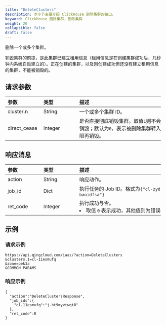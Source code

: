 ```yaml
---
title: "DeleteClusters"
description: 本小节主要介绍 ClickHouse 删除集群的接口。 
keyword: ClickHouse 删除集群，删除集群
weight: 20
collapsible: false
draft: false
---
```




删除一个或多个集群。

销毁集群的前提，是此集群已建立租用信息（租用信息是在创建集群成功后，几秒钟内系统自动建立的）。正在创建的集群，以及刚创建成功但还没有建立租用信息的集群，不能被销毁的。

## 请求参数

|<span style="display:inline-block;width:100px">参数</span> |<span style="display:inline-block;width:100px">类型</span>|<span style="display:inline-block;width:380px">描述</span>|<span style="display:inline-block;width:100px">是否必选</span>|
| :--- | :--- | :--- | :--- |
| cluster.n | String | 一个或多个集群 ID。 | Yes |
| direct_cease | Integer | 是否直接彻底销毁集群。取值`1`则不会进入**回收站**直接销毁；默认为`0`，表示被删除集群转入**回收站**，超过时限再销毁。 | No |

## 响应消息

|<span style="display:inline-block;width:100px">参数</span> |<span style="display:inline-block;width:100px">类型</span>|<span style="display:inline-block;width:380px">描述</span>|
| :--- | :--- | :--- | 
| action | String | 响应动作。 |
| job_id | Dict | 执行任务的 Job ID。格式为`{"cl-zydsaee":"j-baoidfsa"}` |
| ret_code | Integer | 执行成功与否。<li>取值 `0` 表示成功，其他值则为错误代码。 |

## 示例 

### 请求示例

```url
https://api.qingcloud.com/iaas/?action=DeleteClusters
&clusters.1=cl-11esmufq
&zone=pek3a
&COMMON_PARAMS
```

### 响应示例

```
{
  "action":"DeleteClustersResponse",
  "job_ids":{
    "cl-11esmufq":"j-bt9myvtwqt8"
  },
  "ret_code":0
}
```
